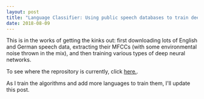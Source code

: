 ```yaml
---
layout: post
title: "Language Classifier: Using public speech databases to train deep neural networks to ID types of language spoken"
date: 2018-08-09
--- 
```


This is in the works of getting the kinks out: first downloading lots of English and German speech data, extracting their MFCCs (with some environmental noise thrown in the mix), and then training various types of deep neural networks. 

To see where the reprository is currently, click <a href = "https://github.com/a-n-rose/language-classifier">here.</a>. 

As I train the algorithms and add more languages to train them, I'll update this post.
